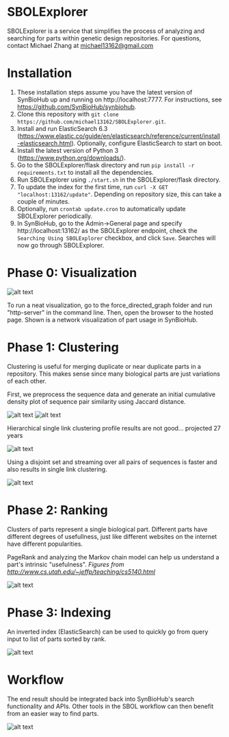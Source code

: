# SBOLExplorer

SBOLExplorer is a service that simplifies the process of analyzing and searching for parts within genetic design repositories.  For questions, contact Michael Zhang at <michael13162@gmail.com>

# Installation
1. These installation steps assume you have the latest version of SynBioHub up and running on http://localhost:7777.  For instructions, see https://github.com/SynBioHub/synbiohub.
2. Clone this repository with `git clone https://github.com/michael13162/SBOLExplorer.git`.
3. Install and run ElasticSearch 6.3 (https://www.elastic.co/guide/en/elasticsearch/reference/current/install-elasticsearch.html).  Optionally, configure ElasticSearch to start on boot.
4. Install the latest version of Python 3 (https://www.python.org/downloads/).
5. Go to the SBOLExplorer/flask directory and run `pip install -r requirements.txt` to install all the dependencies.
6. Run SBOLExplorer using `./start.sh` in the SBOLExplorer/flask directory.
7. To update the index for the first time, run `curl -X GET "localhost:13162/update"`.  Depending on repository size, this can take a couple of minutes.
8. Optionally, run `crontab update.cron` to automatically update SBOLExplorer periodically.
9. In SynBioHub, go to the Admin->General page and specify http://localhost:13162/ as the SBOLExplorer endpoint, check the `Searching Using SBOLExplorer` checkbox, and click `Save`.  Searches will now go through SBOLExplorer.

# Phase 0: Visualization

![alt text](https://raw.githubusercontent.com/michael13162/SBOLExplorer/master/visualization/network.png)

To run a neat visualization, go to the force_directed_graph folder and run "http-server" in the command line.  Then, open the browser to the hosted page.  Shown is a network visualization of part usage in SynBioHub.

# Phase 1: Clustering

Clustering is useful for merging duplicate or near duplicate parts in a repository.  This makes sense since many biological parts are just variations of each other.

First, we preprocess the sequence data and generate an initial cumulative density plot of sequence pair similarity using Jaccard distance.

![alt text](https://raw.githubusercontent.com/michael13162/SBOLExplorer/master/figs/unnormalized_base_frequencies.png)
![alt text](https://raw.githubusercontent.com/michael13162/SBOLExplorer/master/figs/base_frequencies.png)

Hierarchical single link clustering profile results are not good... projected 27 years

![alt text](https://raw.githubusercontent.com/michael13162/SBOLExplorer/master/figs/profile_results.png)

Using a disjoint set and streaming over all pairs of sequences is faster and also results in single link clustering.

![alt text](https://raw.githubusercontent.com/michael13162/SBOLExplorer/master/figs/clustering_slide.jpg)

# Phase 2: Ranking

Clusters of parts represent a single biological part.  Different parts have different degrees of usefullness, just like different websites on the internet have different popularities.

PageRank and analyzing the Markov chain model can help us understand a part's intrinsic "usefulness".  *Figures from http://www.cs.utah.edu/~jeffp/teaching/cs5140.html*

![alt text](https://raw.githubusercontent.com/michael13162/SBOLExplorer/master/figs/ranking_slide.jpg)


# Phase 3: Indexing

An inverted index (ElasticSearch) can be used to quickly go from query input to list of parts sorted by rank.

![alt text](https://raw.githubusercontent.com/michael13162/SBOLExplorer/master/figs/indexing_slide.jpg)

# Workflow

The end result should be integrated back into SynBioHub's search functionality and APIs.  Other tools in the SBOL workflow can then benefit from an easier way to find parts.

![alt text](https://raw.githubusercontent.com/michael13162/SBOLExplorer/master/figs/workflow_slide.jpg)
